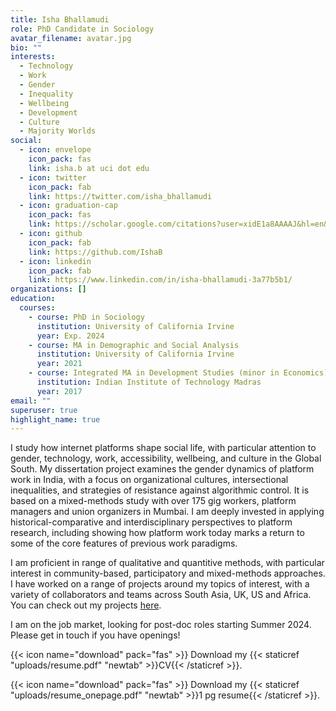 ```yaml
---
title: Isha Bhallamudi
role: PhD Candidate in Sociology
avatar_filename: avatar.jpg
bio: ""
interests:
  - Technology
  - Work
  - Gender
  - Inequality
  - Wellbeing
  - Development
  - Culture
  - Majority Worlds
social:
  - icon: envelope
    icon_pack: fas
    link: isha.b at uci dot edu
  - icon: twitter
    icon_pack: fab
    link: https://twitter.com/isha_bhallamudi
  - icon: graduation-cap
    icon_pack: fas
    link: https://scholar.google.com/citations?user=xidE1a8AAAAJ&hl=en&oi=ao
  - icon: github
    icon_pack: fab
    link: https://github.com/IshaB
  - icon: linkedin
    icon_pack: fab
    link: https://www.linkedin.com/in/isha-bhallamudi-3a77b5b1/
organizations: []
education:
  courses:
    - course: PhD in Sociology
      institution: University of California Irvine
      year: Exp. 2024
    - course: MA in Demographic and Social Analysis
      institution: University of California Irvine
      year: 2021
    - course: Integrated MA in Development Studies (minor in Economics)
      institution: Indian Institute of Technology Madras
      year: 2017
email: ""
superuser: true
highlight_name: true
---
```

I study how internet platforms shape social life, with particular attention to gender, technology, work, accessibility, wellbeing, and culture in the Global South. My dissertation project examines the gender dynamics of platform work in India, with a focus on organizational cultures, intersectional inequalities, and strategies of resistance against algorithmic control. It is based on a mixed-methods study with over 175 gig workers, platform managers and union organizers in Mumbai. I am deeply invested in applying historical-comparative and interdisciplinary perspectives to platform research, including showing how platform work today marks a return to some of the core features of previous work paradigms. 

I am proficient in range of qualitative and quantitive methods, with particular interest in community-based, participatory and mixed-methods approaches. I have worked on a range of projects around my topics of interest, with a variety of collaborators and teams across South Asia, UK, US and Africa. You can check out my projects [here](/#projects). 

I am on the job market, looking for post-doc roles starting Summer 2024. Please get in touch if you have openings!

{{< icon name="download" pack="fas" >}} Download my {{< staticref "uploads/resume.pdf" "newtab" >}}CV{{< /staticref >}}.

{{< icon name="download" pack="fas" >}} Download my {{< staticref "uploads/resume_onepage.pdf" "newtab" >}}1 pg resume{{< /staticref >}}.
